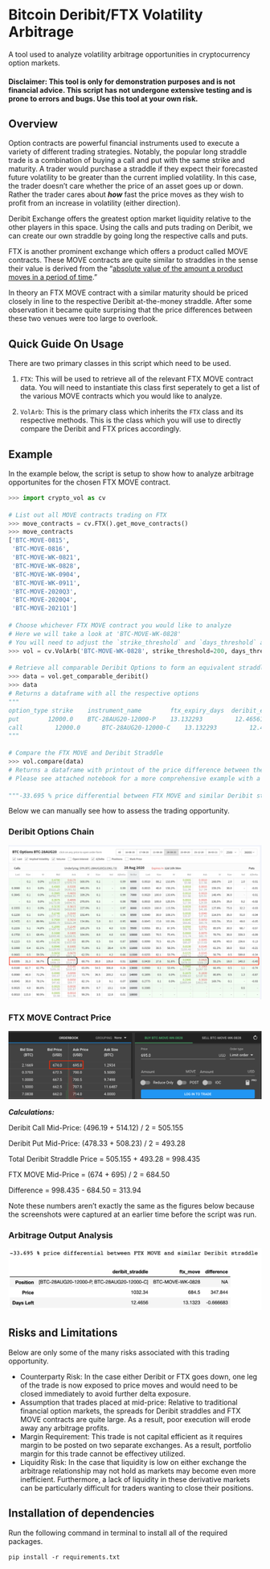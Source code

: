 # Bitcoin Deribit/FTX Volatility Arbitrage
A tool used to analyze volatility arbitrage opportunities in cryptocurrency option markets. 

#### Disclaimer: This tool is only for demonstration purposes and is not financial advice. This script has not undergone extensive testing and is prone to errors and bugs. Use this tool at your own risk. 

## Overview
Option contracts are powerful financial instruments used to execute a variety of different trading strategies. Notably, the popular long straddle trade is a combination of buying a call and put with the same strike and maturity. A trader would purchase a straddle if they expect their forecasted future volatility to be greater than the current implied volatility. In this case, the trader doesn’t care whether the price of an asset goes up or down. Rather the trader cares about ***how*** fast the price moves as they wish to profit from an increase in volatility (either direction). 

Deribit Exchange offers the greatest option market liquidity relative to the other players in this space. Using the calls and puts trading on Deribit, we can create our own straddle by going long the respective calls and puts. 

FTX is another prominent exchange which offers a product called MOVE contracts. These MOVE contracts are quite similar to straddles in the sense their value is derived from the “[absolute value of the amount a product moves in a period of time](https://help.ftx.com/hc/en-us/articles/360033136331-MOVE-contracts#:~:text=What%20are%20MOVE%20contracts%3F,BTC%20went%20up%20or%20down).” 

In theory an FTX MOVE contract with a similar maturity should be priced closely in line to the respective Deribit at-the-money straddle. After some observation it became quite surprising that the price differences between these two venues were too large to overlook.

## Quick Guide On Usage
There are two primary classes in this script which need to be used.

1. `FTX`: This will be used to retrieve all of the relevant FTX MOVE contract data. You will need to instantiate this class first seperately to get a list of the various MOVE contracts which you would like to analyze. 

2. `VolArb`: This is the primary class which inherits the `FTX` class and its respective methods. This is the class which you will use to directly compare the Deribit and FTX prices accordingly. 

## Example
In the example below, the script is setup to show how to analyze arbitrage opportunites for the chosen FTX MOVE contract.
``` python
>>> import crypto_vol as cv

# List out all MOVE contracts trading on FTX
>>> move_contracts = cv.FTX().get_move_contracts()
>>> move_contracts
['BTC-MOVE-0815',
 'BTC-MOVE-0816',
 'BTC-MOVE-WK-0821',
 'BTC-MOVE-WK-0828',
 'BTC-MOVE-WK-0904',
 'BTC-MOVE-WK-0911',
 'BTC-MOVE-2020Q3',
 'BTC-MOVE-2020Q4',
 'BTC-MOVE-2021Q1']

# Choose whichever FTX MOVE contract you would like to analyze
# Here we will take a look at 'BTC-MOVE-WK-0828'
# You will need to adjust the `strike_threshold` and `days_threshold` accordingly
>>> vol = cv.VolArb('BTC-MOVE-WK-0828', strike_threshold=200, days_threshold=2)

# Retrieve all comparable Deribit Options to form an equivalent straddle
>>> data = vol.get_comparable_deribit()
>>> data
# Returns a dataframe with all the respective options
"""
option_type	strike	  instrument_name	     ftx_expiry_days  deribit_expiry_days option_price
put	       12000.0	  BTC-28AUG20-12000-P	 13.132293	       12.46561	         549.799060
call	     12000.0	  BTC-28AUG20-12000-C	 13.132293	       12.46561          482.544639
"""

# Compare the FTX MOVE and Deribit Straddle 
>>> vol.compare(data)
# Returns a dataframe with printout of the price difference between the two contracts
# Please see attached notebook for a more comprehensive example with a full dataframe output

"""-33.695 % price differential between FTX MOVE and similar Deribit straddle"""
```
Below we can manually see how to assess the trading opportunity. 

### Deribit Options Chain 
![](/screenshots/deribit_screenshot.png)

### FTX MOVE Contract Price
![](/screenshots/ftx_screenshot.png)


***Calculations:*** 

Deribit Call Mid-Price: (496.19 + 514.12) / 2 = 505.155

Deribit Put Mid-Price: (478.33 + 508.23) / 2 = 493.28

Total Deribit Straddle Price = 505.155 + 493.28 = 998.435

FTX MOVE Mid-Price = (674 + 695) / 2 = 684.50

Difference = 998.435 - 684.50 = 313.94

Note these numbers aren’t exactly the same as the figures below because the screenshots were captured at an earlier time before the script was run. 

### Arbitrage Output Analysis
![](/screenshots/example_table_output.png)

## Risks and Limitations
Below are only some of the many risks associated with this trading opportunity.

- Counterparty Risk: In the case either Deribit or FTX goes down, one leg of the trade is now exposed to price moves and would need to be closed immediately to avoid further delta exposure.
- Assumption that trades placed at mid-price: Relative to traditional financial option markets, the spreads for Deribit straddles and FTX MOVE contracts are quite large. As a result, poor execution will erode away any arbitrage profits. 
- Margin Requirement: This trade is not capital efficient as it requires margin to be posted on two separate exchanges. As a result, portfolio margin for this trade cannot be effectivey utilized. 
- Liquidity Risk: In the case that liquidity is low on either exchange the arbitrage relationship may not hold as markets may become even more inefficient. Furthermore, a lack of liquidity in these derivative markets can be particularly difficult for traders wanting to close their positions. 

## Installation of dependencies
Run the following command in terminal to install all of the required packages.

```
pip install -r requirements.txt
```
